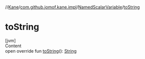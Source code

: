 //[Kane](../../index.md)/[com.github.jomof.kane.impl](../index.md)/[NamedScalarVariable](index.md)/[toString](to-string.md)



# toString  
[jvm]  
Content  
open override fun [toString](to-string.md)(): [String](https://kotlinlang.org/api/latest/jvm/stdlib/kotlin/-string/index.html)  



